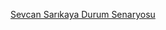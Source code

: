 

[Sevcan Sarıkaya Durum Senaryosu](https://github.com/user-attachments/files/19426491/SevcanSarikayaDurumSenaryosu.pdf)

